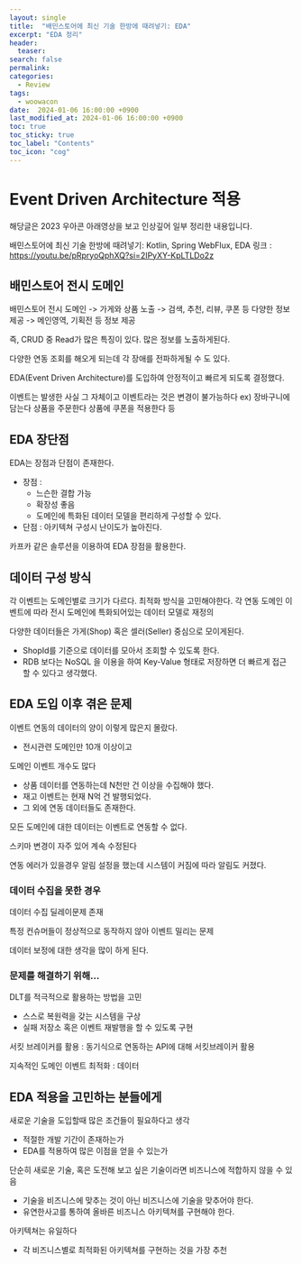 ```yaml
---
layout: single
title:  "배민스토어에 최신 기술 한방에 때려넣기: EDA"
excerpt: "EDA 정리"
header:
  teaser: 
search: false
permalink:
categories: 
  - Review
tags:
  - woowacon
date:  2024-01-06 16:00:00 +0900
last_modified_at: 2024-01-06 16:00:00 +0900
toc: true
toc_sticky: true
toc_label: "Contents"
toc_icon: "cog"
---
```




# Event Driven Architecture 적용

해당글은 2023 우아콘 아래영상을 보고 인상깊어 일부 정리한 내용입니다.

배민스토어에 최신 기술 한방에 때려넣기: Kotlin, Spring WebFlux, EDA
링크 : https://youtu.be/pRpryoQphXQ?si=2IPyXY-KpLTLDo2z

## 배민스토어 전시 도메인

배민스토어 전시 도메인 
-> 가게와 상품 노출
-> 검색, 추천, 리뷰, 쿠폰 등 다양한 정보 제공
-> 메인영역, 기획전 등  정보 제공

즉, CRUD 중 Read가 많은 특징이 있다. 많은 정보를 노출하게된다.

다양한 연동 조회를 해오게 되는데 각 장애를 전파하게될 수 도 있다.

EDA(Event Driven Architecture)를 도입하여 안정적이고 빠르게 되도록 결정했다.

이벤트는 발생한 사실 그 자체이고 이벤트라는 것은 변경이 불가능하다
ex) 장바구니에 담는다 상품을 주문한다 상품에 쿠폰을 적용한다 등

## EDA 장단점

EDA는 장점과 단점이 존재한다.
- 장점 :
  - 느슨한 결합 가능 
  - 확장성 좋음
  - 도메인에 특화된 데이터 모델을 편리하게 구성할 수 있다.
- 단점 : 아키텍쳐 구성시 난이도가 높아진다.

카프카 같은 솔루션을 이용하여 EDA 장점을 활용한다.

## 데이터 구성 방식

각 이벤트는 도메인별로 크기가 다르다. 최적화 방식을 고민해야한다.
각 연동 도메인 이벤트에 따라 전시 도메인에 특화되어있는 데이터 모델로 재정의

다양한 데이터들은 가게(Shop) 혹은 셀러(Seller) 중심으로 모이게된다.
- ShopId를 기준으로 데이터를 모아서 조회할 수 있도록 한다.
- RDB 보다는 NoSQL 을 이용을 하여 Key-Value 형태로 저장하면 더 빠르게 접근할 수 있다고 생각했다.

## EDA 도입 이후 겪은 문제

이벤트 연동의 데이터의 양이 이렇게 많은지 몰랐다.
- 전시관련 도메인만 10개 이상이고

도메인 이벤트 개수도 많다
- 상품 데이터를 연동하는데 N천만 건 이상을 수집해야 했다.
- 재고 이벤트는 현재 N억 건 발행되었다.
- 그 외에 연동 데이터들도 존재한다.

모든 도메인에 대한 데이터는 이벤트로 연동할 수 없다.

스키마 변경이 자주 있어 계속 수정된다

연동 에러가 있을경우 알림 설정을 했는데 시스템이 커짐에 따라 알림도 커졌다.

### 데이터 수집을 못한 경우

데이터 수집 딜레이문제 존재

특정 컨슈머들이 정상적으로 동작하지 않아 이벤트 밀리는 문제

데이터 보정에 대한 생각을 많이 하게 된다.

### 문제를 해결하기 위해...

DLT를 적극적으로 활용하는 방법을 고민
- 스스로 복원력을 갖는 시스템을 구상
- 실패 저장소 혹은 이벤트 재발행을 할 수 있도록 구현

서킷 브레이커를 활용 : 동기식으로 연동하는 API에 대해 서킷브레이커 활용

지속적인 도메인 이벤트 최적화 : 데이터 

## EDA 적용을 고민하는 분들에게

새로운 기술을 도입할때 많은 조건들이 필요하다고 생각
- 적절한 개발 기간이 존재하는가
- EDA를 적용하여 많은 이점을 얻을 수 있는가

단순히 새로운 기술, 혹은 도전해 보고 싶은 기술이라면 비즈니스에 적합하지 않을 수 있음
- 기술을 비즈니스에 맞추는 것이 아닌 비즈니스에 기술을 맞추어야 한다.
- 유연한사고를 통하여 올바른 비즈니스 아키텍쳐를 구현해야 한다.

아키텍쳐는 유일하다
- 각 비즈니스별로 최적화된 아키텍쳐를 구현하는 것을 가장 추천

